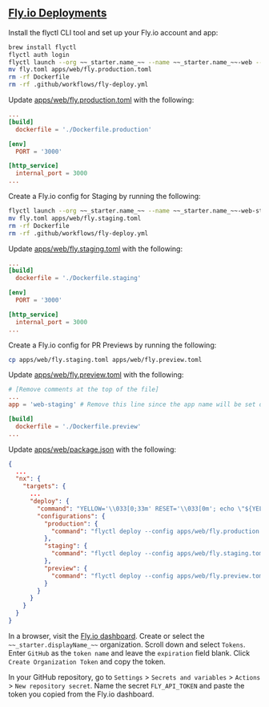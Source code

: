 ## [Fly.io Deployments](https://fly.io/)

Install the flyctl CLI tool and set up your Fly.io account and app:

```bash
brew install flyctl
flyctl auth login
flyctl launch --org ~~_starter.name_~~ --name ~~_starter.name_~~-web --no-deploy
mv fly.toml apps/web/fly.production.toml
rm -rf Dockerfile
rm -rf .github/workflows/fly-deploy.yml
```

Update [apps/web/fly.production.toml](../../apps/web/fly.production.toml) with the following:

```toml
...
[build]
  dockerfile = './Dockerfile.production'

[env]
  PORT = '3000'

[http_service]
  internal_port = 3000
...
```

Create a Fly.io config for Staging by running the following:

```bash
flyctl launch --org ~~_starter.name_~~ --name ~~_starter.name_~~-web-staging --no-deploy
mv fly.toml apps/web/fly.staging.toml
rm -rf Dockerfile
rm -rf .github/workflows/fly-deploy.yml
```

Update [apps/web/fly.staging.toml](../../apps/web/fly.staging.toml) with the following:

```toml
...
[build]
  dockerfile = './Dockerfile.staging'

[env]
  PORT = '3000'

[http_service]
  internal_port = 3000
...
```

Create a Fly.io config for PR Previews by running the following:

```bash
cp apps/web/fly.staging.toml apps/web/fly.preview.toml
```

Update [apps/web/fly.preview.toml](../../apps/web/fly.preview.toml) with the following:

```toml
# [Remove comments at the top of the file]
...
app = 'web-staging' # Remove this line since the app name will be set dynamically in the CI workflow

[build]
  dockerfile = './Dockerfile.preview'
...
```

Update [apps/web/package.json](../../apps/web/package.json) with the following:

```json
{
  ...
  "nx": {
    "targets": {
      ...
      "deploy": {
        "command": "YELLOW='\\033[0;33m' RESET='\\033[0m'; echo \"${YELLOW}Development deployment is not supported.${RESET}\"",
        "configurations": {
          "production": {
            "command": "flyctl deploy --config apps/web/fly.production.toml --image-label ~~_starter.name_~~-web-v$(npm --prefix apps/web pkg get version | tr -d '\"')"
          },
          "staging": {
            "command": "flyctl deploy --config apps/web/fly.staging.toml"
          },
          "preview": {
            "command": "flyctl deploy --config apps/web/fly.preview.toml"
          }
        }
      }
    }
  }
}
```

In a browser, visit the [Fly.io dashboard](https://fly.io/dashboard).
Create or select the `~~_starter.displayName_~~` organization.
Scroll down and select `Tokens`.
Enter `GitHub` as the `token name` and leave the `expiration` field blank.
Click `Create Organization Token` and copy the token.

In your GitHub repository, go to `Settings` > `Secrets and variables` > `Actions` > `New repository secret`.
Name the secret `FLY_API_TOKEN` and paste the token you copied from the Fly.io dashboard.
